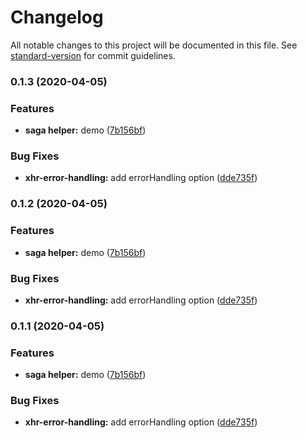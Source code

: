 # Changelog

All notable changes to this project will be documented in this file. See [standard-version](https://github.com/conventional-changelog/standard-version) for commit guidelines.

### 0.1.3 (2020-04-05)


### Features

* **saga helper:** demo ([7b156bf](https://github.com/alanhg/react-demo/commit/7b156bfccd625de892c656688080e3d1f65e13c2))


### Bug Fixes

* **xhr-error-handling:** add errorHandling option ([dde735f](https://github.com/alanhg/react-demo/commit/dde735fcfc0306d96307b642e129cb83d2edad24))

### 0.1.2 (2020-04-05)


### Features

* **saga helper:** demo ([7b156bf](https://github.com/alanhg/react-demo/commit/7b156bfccd625de892c656688080e3d1f65e13c2))


### Bug Fixes

* **xhr-error-handling:** add errorHandling option ([dde735f](https://github.com/alanhg/react-demo/commit/dde735fcfc0306d96307b642e129cb83d2edad24))

### 0.1.1 (2020-04-05)


### Features

* **saga helper:** demo ([7b156bf](https://github.com/alanhg/react-demo/commit/7b156bfccd625de892c656688080e3d1f65e13c2))


### Bug Fixes

* **xhr-error-handling:** add errorHandling option ([dde735f](https://github.com/alanhg/react-demo/commit/dde735fcfc0306d96307b642e129cb83d2edad24))
